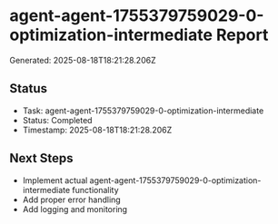 # agent-agent-1755379759029-0-optimization-intermediate Report

Generated: 2025-08-18T18:21:28.206Z

## Status
- Task: agent-agent-1755379759029-0-optimization-intermediate
- Status: Completed
- Timestamp: 2025-08-18T18:21:28.206Z

## Next Steps
- Implement actual agent-agent-1755379759029-0-optimization-intermediate functionality
- Add proper error handling
- Add logging and monitoring
